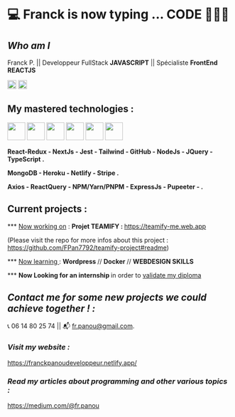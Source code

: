 # 💻 Franck is now typing ... CODE 👨🏾‍💻

## ***Who am I***

Franck P. || Developpeur FullStack **JAVASCRIPT** || Spécialiste **FrontEnd REACTJS**
<div>
<img src="https://www.iim.fr/ecole-web/wp-content/uploads/2017/01/HTML5.jpg"  height="20"  > 
<img src="https://upload.wikimedia.org/wikipedia/commons/thumb/6/6a/JavaScript-logo.png/600px-JavaScript-logo.png"  width="20"  >
</div>

## My mastered technologies :

<div>
<img src="https://ih1.redbubble.net/image.300211076.5701/st,small,507x507-pad,600x600,f8f8f8.u1.jpg"  width="40"  >

<img src="https://img.stackshare.io/service/7374/react-redux.png"  height="40"  >

<img src="https://res.cloudinary.com/escuela-frontend/image/upload/v1624399800/tags/nextjs.png"  height="40"  >

<img src="https://ih1.redbubble.net/image.404020083.1876/pp,504x498-pad,600x600,f8f8f8.u7.jpg"  height="40"  >

<img src="https://laravelnews.imgix.net/images/tailwindcss.png?ixlib=php-3.3.1"  height="40"  >

<img src="https://encrypted-tbn0.gstatic.com/images?q=tbn:ANd9GcS3uoxh_i09Kql4OVB5AjetPvijl-mxrxkTYpojSZnE1ktqBQPKiG67syvAYntqQO-_QhM&usqp=CAU"  height="40"  >

</div>

  
**React-Redux - NextJs - Jest - Tailwind - GitHub - NodeJs - JQuery - TypeScript .**

**MongoDB - Heroku - Netlify - Stripe .**

**Axios - ReactQuery - NPM/Yarn/PNPM - ExpressJs - Pupeeter -  .**

</div>

## **Current projects** :

\*\*\* <span style="text-decoration: underline "> Now working on</span> :
<strong> Projet TEAMIFY : </strong>
https://teamify-me.web.app

(Please visit the repo for more infos about this project : https://github.com/FPan7792/teamify-project#readme)


\*\*\* <span style="text-decoration: underline "> Now learning </span> :
<strong> Wordpress </strong> //
<strong> Docker </strong> //
<strong> WEBDESIGN SKILLS </strong>



\*\*\* <strong> Now Looking for an internship </strong>
in order to <span style="text-decoration: underline "> validate my diploma </span>

## **_Contact me for some new projects we could achieve together !  :_** 

📞   06 14 80 25 74 || 📬   fr.panou@gmail.com.

### _Visit my website :_ 

https://franckpanoudeveloppeur.netlify.app/

### _Read my articles about programming and other various topics :_

https://medium.com/@fr.panou

